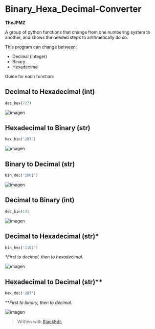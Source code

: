 # Binary_Hexa_Decimal-Converter
**TheJPMZ**

A group of python functions that change from one numbering system to another, and shows the needed steps to arithmetically do so.

This program can change between:
 - Decimal (integer)
 - Binary 
 - Hexadecimal

Guide for each function:

## Decimal to Hexadecimal (int)
```python
dec_hex(727) 
```
![imagen](https://user-images.githubusercontent.com/64183934/132123647-4ee347ef-ce9e-4b31-80c2-63d776e21f23.png)

## Hexadecimal to Binary (str)
```python
hex_bin('2D7') 
```
![imagen](https://user-images.githubusercontent.com/64183934/132123651-4e545cc0-069c-46f6-95fe-a90729950c7a.png)

## Binary to Decimal (str)
```python
bin_dec('1001')
```
![imagen](https://user-images.githubusercontent.com/64183934/132123660-3d9851da-c2fe-4121-9e10-6265a54a2c34.png)

## Decimal to Binary (int)
```python
dec_bin(14)
```
![imagen](https://user-images.githubusercontent.com/64183934/132123663-fae5bc6b-faf6-4bce-b643-3541b52f6adb.png)

## Decimal to Hexadecimal (str)*
```python
bin_hex('1101')
```
**First to decimal, then to hexadecimal.* 

![imagen](https://user-images.githubusercontent.com/64183934/132123677-9d0059a7-54ce-460a-83d0-da5df029ad26.png)

## Hexadecimal to Decimal (str)**
```python
hex_dec('2D7')
```
***First to binary, then to decimal.*

![imagen](https://user-images.githubusercontent.com/64183934/132123681-123477cc-ffb6-43e2-9afb-0c8573d09c51.png)






> Written with [StackEdit](https://stackedit.io/).
